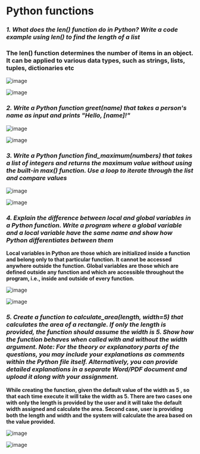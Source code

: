 # Python functions

###  *1.	What does the len() function do in Python? Write a code example using len() to find the length of a list*

### **The len() function determines the number of items in an object. It can be applied to various data types, such as strings, lists, tuples, dictionaries etc**

![image](https://github.com/user-attachments/assets/0be3a3d6-d9ba-41a1-939f-ea02cd11e1f7)

![image](https://github.com/user-attachments/assets/3864d749-faf7-484a-a7be-3e3d6cdd45b2)

### *2.	Write a Python function greet(name) that takes a person's name as input and prints "Hello, [name]!"*


![image](https://github.com/user-attachments/assets/c7b94a80-454a-4a8d-9bc9-c9ea5a800156)

![image](https://github.com/user-attachments/assets/7870b544-fb76-435a-a29d-9d9cd63a11da)

### *3.	Write a Python function find_maximum(numbers) that takes a list of integers and returns the maximum value without using the built-in max() function. Use a loop to iterate through the list and compare values*

![image](https://github.com/user-attachments/assets/760a01f5-48f1-4b9a-abfc-6d87cc00cdb1)

![image](https://github.com/user-attachments/assets/c430f00d-ac74-41e3-a888-024b9181b277)

### *4.	Explain the difference between local and global variables in a Python function. Write a program where a global variable and a local variable have the same name and show how Python differentiates between them*

**Local variables in Python are those which are initialized inside a function and belong only to that particular function. It cannot be accessed anywhere outside the function. Global variables  are those which are defined outside any function and which are accessible throughout the program, i.e., inside and outside of every function.**


![image](https://github.com/user-attachments/assets/c5236aac-22d5-46b7-8a89-890a30c7e80b)

![image](https://github.com/user-attachments/assets/68583ff8-5696-4326-af2a-4776fcb9c97c)

### *5.	Create a function to calculate_area(length, width=5) that calculates the area of a rectangle. If only the length is provided, the function should assume the width is 5. Show how the function behaves when called with and without the width argument. Note: For the theory or explanatory parts of the questions, you may include your explanations as comments within the Python file itself. Alternatively, you can provide detailed explanations in a separate Word/PDF document and upload it along with your assignment.*

**While creating the function,  given the  default value of the width as 5 , so that each time execute it will take the width as 5. There are two cases one with  only the length is provided by the user and it will take the default  width  assigned  and calculate the area. Second case, user is providing both the length and width and the system will calculate the  area based on the value provided.**


![image](https://github.com/user-attachments/assets/1281efcd-cd47-481c-ae3a-afc79e0ab6f2)

![image](https://github.com/user-attachments/assets/d0412a35-1370-43fb-be5b-d0fd9e99602a)















